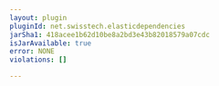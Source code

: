 ```yaml
---
layout: plugin
pluginId: net.swisstech.elasticdependencies
jarSha1: 418acee1b62d10be8a2bd3e43b82018579a07cdc
isJarAvailable: true
error: NONE
violations: []

---
```

